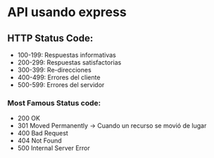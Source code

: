# API usando express

## HTTP Status Code:

- 100-199: Respuestas informativas
- 200-299: Respuestas satisfactorias
- 300-399: Re-direcciones
- 400-499: Errores del cliente
- 500-599: Errores del servidor

### Most Famous Status code:

* 200 OK
* 301 Moved Permanently -> Cuando un recurso se movió de lugar
* 400 Bad Request
* 404 Not Found
* 500 Internal Server Error